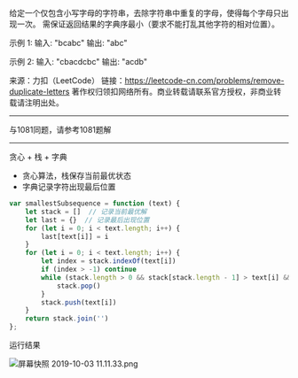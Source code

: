 给定一个仅包含小写字母的字符串，去除字符串中重复的字母，使得每个字母只出现一次。
需保证返回结果的字典序最小（要求不能打乱其他字符的相对位置）。

示例 1:
输入: "bcabc"
输出: "abc"

示例 2:
输入: "cbacdcbc"
输出: "acdb"

来源：力扣（LeetCode）
链接：https://leetcode-cn.com/problems/remove-duplicate-letters
著作权归领扣网络所有。商业转载请联系官方授权，非商业转载请注明出处。

---

与1081同题，请参考1081题解

---

贪心 + 栈 + 字典

- 贪心算法，栈保存当前最优状态
- 字典记录字符出现最后位置


```javascript
var smallestSubsequence = function (text) {
    let stack = []  // 记录当前最优解
    let last = {}  // 记录最后出现位置
    for (let i = 0; i < text.length; i++) {
        last[text[i]] = i
    }
    for (let i = 0; i < text.length; i++) {
        let index = stack.indexOf(text[i])
        if (index > -1) continue
        while (stack.length > 0 && stack[stack.length - 1] > text[i] && last[stack[stack.length - 1] ] > i) {
            stack.pop()
        }
        stack.push(text[i])
    }
    return stack.join('')
};
```

运行结果

![屏幕快照 2019-10-03 11.11.33.png](https://pic.leetcode-cn.com/f307c6c1e8c8a74dc56f8323edea35e0d0343ddb231a2b3456349d0f8bf2b7f4-%E5%B1%8F%E5%B9%95%E5%BF%AB%E7%85%A7%202019-10-03%2011.11.33.png)
